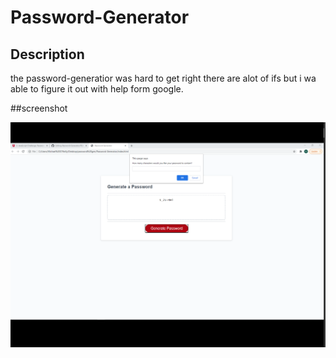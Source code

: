 # Password-Generator

## Description

the password-generatior was hard to get right there are alot of ifs but i wa able to figure it out with help form google.

##screenshot 

![](assets/images/password.png)

